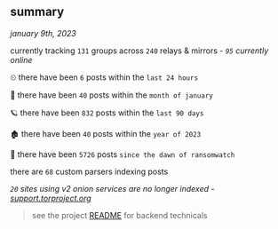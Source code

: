 
## summary
_january 9th, 2023_

currently tracking `131` groups across `240` relays & mirrors - _`95` currently online_

⏲ there have been `6` posts within the `last 24 hours`

🦈 there have been `40` posts within the `month of january`

🪐 there have been `832` posts within the `last 90 days`

🏚 there have been `40` posts within the `year of 2023`

🦕 there have been `5726` posts `since the dawn of ransomwatch`

there are `68` custom parsers indexing posts

_`20` sites using v2 onion services are no longer indexed - [support.torproject.org](https://support.torproject.org/onionservices/v2-deprecation/)_

> see the project [README](https://github.com/joshhighet/ransomwatch#ransomwatch--) for backend technicals
